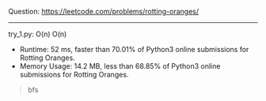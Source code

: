 Question: https://leetcode.com/problems/rotting-oranges/

---

try_1.py: O(n) O(n)

* Runtime: 52 ms, faster than 70.01% of Python3 online submissions for Rotting Oranges.
* Memory Usage: 14.2 MB, less than 68.85% of Python3 online submissions for Rotting Oranges.

> bfs

